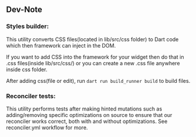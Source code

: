 ## Dev-Note

### Styles builder:

This utility converts CSS files(located in lib/src/css folder) to Dart code which then framework can inject in the DOM. 

If you want to add CSS into the framework for your widget then do that in .css files(inside lib/src/css/) or you can create a new .css file anywhere inside css folder.

After adding css(file or edit), run `dart run build_runner build` to build files.

### Reconciler tests:

This utility performs tests after making hinted mutations such as adding/removing specific optimizations on source to ensure that our reconciler works correct, both with and without optimizations. See reconciler.yml workflow for more.
